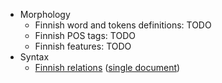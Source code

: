 * Morphology
  * Finnish word and tokens definitions: TODO
  * Finnish POS tags: TODO
  * Finnish features: TODO
* Syntax
  * [Finnish relations](fi-dep-index.html) ([single document](fi-dep-all.html))
